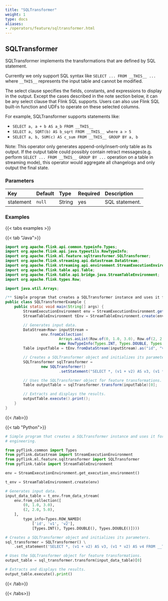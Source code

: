```yaml
---
title: "SQLTransformer"
weight: 1
type: docs
aliases:
- /operators/feature/sqltransformer.html
---
```


<!--
Licensed to the Apache Software Foundation (ASF) under one
or more contributor license agreements.  See the NOTICE file
distributed with this work for additional information
regarding copyright ownership.  The ASF licenses this file
to you under the Apache License, Version 2.0 (the
"License"); you may not use this file except in compliance
with the License.  You may obtain a copy of the License at

  http://www.apache.org/licenses/LICENSE-2.0

Unless required by applicable law or agreed to in writing,
software distributed under the License is distributed on an
"AS IS" BASIS, WITHOUT WARRANTIES OR CONDITIONS OF ANY
KIND, either express or implied.  See the License for the
specific language governing permissions and limitations
under the License.
-->

## SQLTransformer

SQLTransformer implements the transformations that are defined by SQL statement.

Currently we only support SQL syntax like `SELECT ... FROM __THIS__ ...` where
`__THIS__` represents the input table and cannot be modified.

The select clause specifies the fields, constants, and expressions to display in
the output. Except the cases described in the note section below, it can be any
select clause that Flink SQL supports. Users can also use Flink SQL built-in
function and UDFs to operate on these selected columns.

For example, SQLTransformer supports statements like:

- `SELECT a, a + b AS a_b FROM __THIS__`
- `SELECT a, SQRT(b) AS b_sqrt FROM __THIS__ where a > 5`
- `SELECT a, b, SUM(c) AS c_sum FROM __THIS__ GROUP BY a, b`

Note: This operator only generates append-only/insert-only table as its output.
If the output table could possibly contain retract messages(e.g. perform `SELECT
... FROM __THIS__ GROUP BY ...` operation on a table in streaming mode), this
operator would aggregate all changelogs and only output the final state.

### Parameters

| Key       | Default | Type   | Required | Description    |
|:----------|:--------|:-------|:---------|:---------------|
| statement | `null`  | String | yes      | SQL statement. |

### Examples

{{< tabs examples >}}

{{< tab "Java">}}

```java
import org.apache.flink.api.common.typeinfo.Types;
import org.apache.flink.api.java.typeutils.RowTypeInfo;
import org.apache.flink.ml.feature.sqltransformer.SQLTransformer;
import org.apache.flink.streaming.api.datastream.DataStream;
import org.apache.flink.streaming.api.environment.StreamExecutionEnvironment;
import org.apache.flink.table.api.Table;
import org.apache.flink.table.api.bridge.java.StreamTableEnvironment;
import org.apache.flink.types.Row;

import java.util.Arrays;

/** Simple program that creates a SQLTransformer instance and uses it for feature engineering. */
public class SQLTransformerExample {
    public static void main(String[] args) {
        StreamExecutionEnvironment env = StreamExecutionEnvironment.getExecutionEnvironment();
        StreamTableEnvironment tEnv = StreamTableEnvironment.create(env);

        // Generates input data.
        DataStream<Row> inputStream =
                env.fromCollection(
                        Arrays.asList(Row.of(0, 1.0, 3.0), Row.of(2, 2.0, 5.0)),
                        new RowTypeInfo(Types.INT, Types.DOUBLE, Types.DOUBLE));
        Table inputTable = tEnv.fromDataStream(inputStream).as("id", "v1", "v2");

        // Creates a SQLTransformer object and initializes its parameters.
        SQLTransformer sqlTransformer =
                new SQLTransformer()
                        .setStatement("SELECT *, (v1 + v2) AS v3, (v1 * v2) AS v4 FROM __THIS__");

        // Uses the SQLTransformer object for feature transformations.
        Table outputTable = sqlTransformer.transform(inputTable)[0];

        // Extracts and displays the results.
        outputTable.execute().print();
    }
}
```

{{< /tab>}}

{{< tab "Python">}}

```python
# Simple program that creates a SQLTransformer instance and uses it for feature
# engineering.

from pyflink.common import Types
from pyflink.datastream import StreamExecutionEnvironment
from pyflink.ml.feature.sqltransformer import SQLTransformer
from pyflink.table import StreamTableEnvironment

env = StreamExecutionEnvironment.get_execution_environment()

t_env = StreamTableEnvironment.create(env)

# Generates input data.
input_data_table = t_env.from_data_stream(
    env.from_collection([
        (0, 1.0, 3.0),
        (2, 2.0, 5.0),
    ],
        type_info=Types.ROW_NAMED(
            ['id', 'v1', 'v2'],
            [Types.INT(), Types.DOUBLE(), Types.DOUBLE()])))

# Creates a SQLTransformer object and initializes its parameters.
sql_transformer = SQLTransformer() \
    .set_statement('SELECT *, (v1 + v2) AS v3, (v1 * v2) AS v4 FROM __THIS__')

# Uses the SQLTransformer object for feature transformations.
output_table = sql_transformer.transform(input_data_table)[0]

# Extracts and displays the results.
output_table.execute().print()
```

{{< /tab>}}

{{< /tabs>}}
